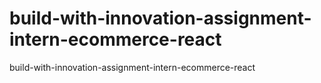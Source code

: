 # build-with-innovation-assignment-intern-ecommerce-react
build-with-innovation-assignment-intern-ecommerce-react
